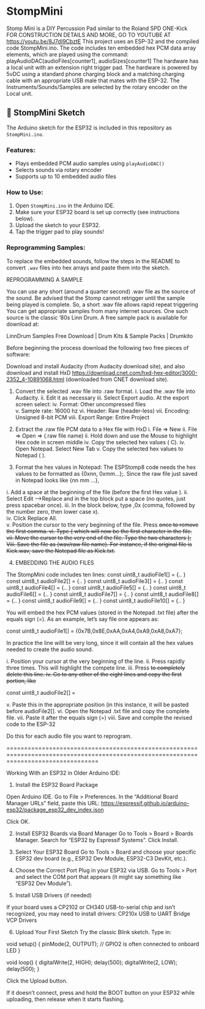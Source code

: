 # StompMini
Stomp Mini is a DIY Percussion Pad similar to the Roland SPD ONE-Kick
FOR CONSTRUCTION DETAILS AND MORE, GO TO YOUTUBE AT https://youtu.be/8J7dI9CbztE
This project uses an ESP-32 and the compiled code StompMini.ino.  The code includes ten embedded hex PCM data array elements, which are played using the command:
playAudioDAC(audioFiles[counter1], audioSizes[counter1]
The hardware has a local unit with an extension right trigger pad.
The hardware is powered by 5vDC using a standard phone charging block and a matching charging cable with an appropriate USB male that mates with the ESP-32.
The Instruments/Sounds/Samples are selected by the rotary encoder on the Local unit.

## 🧠 StompMini Sketch
The Arduino sketch for the ESP32 is included in this repository as `StompMini.ino`.

### Features:
- Plays embedded PCM audio samples using `playAudioDAC()`
- Selects sounds via rotary encoder
- Supports up to 10 embedded audio files

### How to Use:
1. Open `StompMini.ino` in the Arduino IDE.
2. Make sure your ESP32 board is set up correctly (see instructions below).
3. Upload the sketch to your ESP32.
4. Tap the trigger pad to play sounds!

### Reprogramming Samples:
To replace the embedded sounds, follow the steps in the README to convert `.wav` files into hex arrays and paste them into the sketch.

REPROGRAMMING A SAMPLE

You can use any short (around a quarter second) .wav file as the source of the sound.  Be advised that the Stomp cannot retrigger until the sample being played is complete.  So, a short .wav file allows rapid repeat triggering
You can get appropriate samples from many internet sources.  One such source is the classic ’80s Linn Drum.  A free sample pack is available for download at:

LinnDrum Samples Free Download | Drum Kits & Sample Packs | Drumkito


Before beginning the process download the following two free pieces of software: 

Download and install Audacity (from Audacity download site), and also download and install HxD https://download.cnet.com/hxd-hex-editor/3000-2352_4-10891068.html (downloaded from CNET download site).

1.  Convert the selected .wav file into .raw format. 
i. Load the .wav file into Audacity. 
ii. Edit it as necessary
iii. Select Export audio.  At the export screen select:
iv. Format: Other uncompressed files	
v. Sample rate: 16000 hz
vi. Header: Raw (header-less)
vii. Encoding: Unsigned 8-bit PCM
viii. Export Range:  Entire Project

2.   Extract the .raw file PCM data to a Hex file with HxD
i. File => New
ii. File => Open => (.raw file name)
ii. Hold down <shift> and use the Mouse to highlight Hex code in screen middle
iv. Copy the selected hex values (<CTRL> C).
iv. Open Notepad.  Select New Tab
v. Copy the selected hex values to Notepad (<CRL> ).

3.  Format the hex values in Notepad:  The ESPStomp8 code needs the hex values to be formatted as  {0xnn, 0xmm...};.   Since the raw file just saved in Notepad looks like {nn mm ...}, 

i.  Add a space at the beginning of the file (before the first Hex value ).
ii. Select Edit -->Replace and in the top block put a space (no quotes, just press spacebar once).
iii. In the block below, type ,0x (comma, followed by the number zero, then lower case x).  
iv. Click Replace All.  
v.  Position the cursor to the very beginning of the file.  Press <DEL> once to remove the first comma.
vi. Type { which will now be the first character in the file.
vii. Move the cursor to the very end of the file.  Type the two characters };
Viii.  Save the file as (wav/raw file name).  For instance, if the original file is Kick.wav, save the Notepad file as Kick.txt.

4. EMBEDDING THE AUDIO FILES

The StompMini code includes ten lines:
const uint8_t audioFile1[] = {.. }
const uint8_t audioFile2[] = {.. }
const uint8_t audioFile3[] = {.. }
const uint8_t audioFile4[] = {.. }
const uint8_t audioFile5[] = {.. }
const uint8_t audioFile6[] = {.. }
const uint8_t audioFile7[] = {.. }
const uint8_t audioFile8[] = {.. }
const uint8_t audioFile9[] = {.. }
const uint8_t audioFile10[] = {.. }

You will embed the hex PCM values (stored in the Notepad .txt file) after the equals sign (=).  As an example, let’s say file one appears as:

const uint8_t audioFile1[] = {0x7B,0x8E,0xAA,0xA4,0xA9,0xA8,0xA7};

In practice the line willl be very long, since it will contain all the hex values needed to create the audio sound.

i.  Position your cursor at the very beginning of the line.
ii. Press <Enter> rapidly three times.  This will highlight the compete line.
iii. Press <DEL> to completely delete this line.
iv. Go to any other of the eight lines and copy the first portion, like

const uint8_t audioFile2[] = 

v. Paste this in the appropriate position (in this instance, it will be pasted before audioFile2[].
vi. Open the Notepad .txt file and copy the complete file.
vii. Paste it after the equals sign (=)
viii. Save and compile the revised code to the ESP-32

Do this for each audio file you want to reprogram.

======================================================================================================================================

Working With an ESP32 in Older Arduino IDE: 
1. Install the ESP32 Board Package

Open Arduino IDE.
Go to File > Preferences.
In the “Additional Board Manager URLs” field, paste this URL:
https://espressif.github.io/arduino-esp32/package_esp32_dev_index.json

Click OK.

2. Install ESP32 Boards via Board Manager
Go to Tools > Board > Boards Manager.
Search for “ESP32 by Espressif Systems”.
Click Install.

3. Select Your ESP32 Board
Go to Tools > Board and choose your specific ESP32 dev board (e.g., ESP32 Dev Module, ESP32-C3 DevKit, etc.).

4. Choose the Correct Port
Plug in your ESP32 via USB.
Go to Tools > Port and select the COM port that appears (it might say something like “ESP32 Dev Module”).
5. Install USB Drivers (if needed)

If your board uses a CP2102 or CH340 USB-to-serial chip and isn’t recognized, you may need to install drivers:
CP210x USB to UART Bridge VCP Drivers

6. Upload Your First Sketch
Try the classic Blink sketch.  Type in:

void setup() {
  pinMode(2, OUTPUT); // GPIO2 is often connected to onboard LED
}

void loop() {
  digitalWrite(2, HIGH);
  delay(500);
  digitalWrite(2, LOW);
  delay(500);
}

Click the Upload button.

If it doesn’t connect, press and hold the BOOT button on your ESP32 while uploading, then release when it starts flashing.

